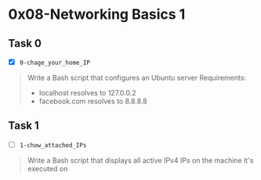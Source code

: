 # 0x08-Networking Basics 1

## Task 0
- [x] `0-chage_your_home_IP`
> Write a Bash script that configures an Ubuntu server
> Requirements:
> - localhost resolves to 127.0.0.2
> - facebook.com resolves to 8.8.8.8

## Task 1
- [ ] `1-chow_attached_IPs`
> Write a Bash script that displays all active IPv4 IPs on the machine it's executed on
